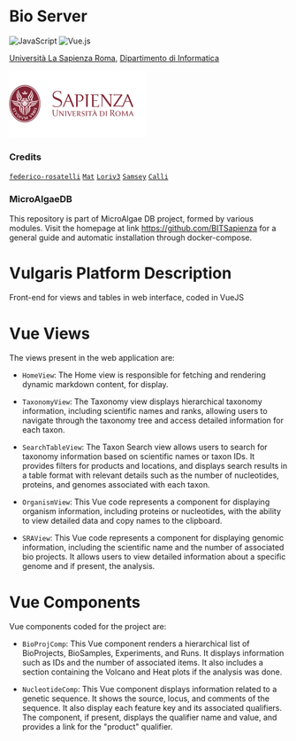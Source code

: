 
<h1> Bio Server </h1>

![JavaScript](https://img.shields.io/badge/javascript-%23F7DF1E.svg?style=for-the-badge&logo=javascript&logoColor=black)
![Vue.js](https://img.shields.io/badge/vue.js-%234FC08D.svg?style=for-the-badge&logo=vue.js&logoColor=white)


[Università La Sapienza Roma](https://www.uniroma1.it/en), [Dipartimento di Informatica](https://www.studiareinformatica.uniroma1.it/)

![Sapienza Università di Roma](/logos/sapienza-big.png)

### Credits

[`federico-rosatelli`](https://github.com/federico-rosatelli) [`Mat`](https://github.com/AxnNxs) [`Loriv3`](https://github.com/Loriv3) [`Samsey`](https://github.com/Samseys) [`Calli`](https://github.com/BboyCaligola)


### MicroAlgaeDB
This repository is part of MicroAlgae DB project, formed by various modules. Visit the homepage at link https://github.com/BITSapienza for a general guide and automatic installation through docker-compose.


# Vulgaris Platform Description
Front-end for views and tables in web interface, coded in VueJS 

# Vue Views
The views present in the web application are:
- `HomeView`:  The Home view is responsible for fetching and rendering dynamic markdown content, for display.

- `TaxonomyView`: The Taxonomy view displays hierarchical taxonomy information, including scientific names and ranks, allowing users to navigate through the taxonomy tree and access detailed information for each taxon.

- `SearchTableView`: The Taxon Search view allows users to search for taxonomy information based on scientific names or taxon IDs. It provides filters for products and locations, and displays search results in a table format with relevant details such as the number of nucleotides, proteins, and genomes associated with each taxon.

- `OrganismView`:  This Vue code represents a component for displaying organism information, including proteins or nucleotides, with the ability to view detailed data and copy names to the clipboard.

- `SRAView`: This Vue code represents a component for displaying genomic information, including the scientific name and the number of associated bio projects. It allows users to view detailed information about a specific genome and if present, the analysis.

# Vue Components
Vue components coded for the project are:

- `BioProjComp`: This Vue component renders a hierarchical list of BioProjects, BioSamples, Experiments, and Runs. It displays information such as IDs and the number of associated items. It also includes a section containing the Volcano and Heat plots if the analysis was done.

- `NucleotideComp`: This Vue component displays information related to a genetic sequence. It shows the source, locus, and comments of the sequence. It also display each feature key and its associated qualifiers. The component, if present, displays the qualifier name and value, and provides a link for the "product" qualifier.



